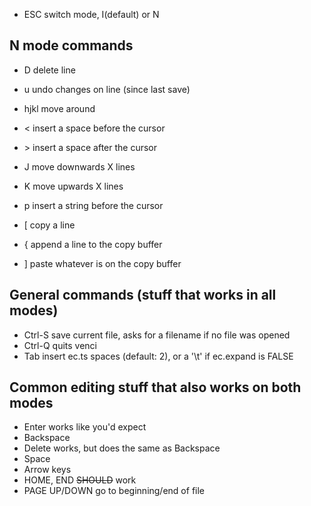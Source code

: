 <!---
 i edited this thing with venci, it -kind of- ran well
-->

- ESC    switch mode, I(default) or N

## N mode commands

- D    delete line
- u    undo changes on line (since last save)

- hjkl move around

- <    insert a space before the cursor
- \>    insert a space after the cursor

- J    move downwards X lines
- K    move upwards X lines

- p    insert a string before the cursor

- [    copy a line
- {    append a line to the copy buffer
- ]    paste whatever is on the copy buffer

## General commands (stuff that works in all modes)

- Ctrl-S     save current file, asks for a filename if no file was opened
- Ctrl-Q     quits venci
- Tab        insert ec.ts spaces (default: 2), or a '\t' if ec.expand is FALSE

## Common editing stuff that also works on both modes

- Enter        works like you'd expect
- Backspace
- Delete       works, but does the same as Backspace
- Space
- Arrow keys
- HOME, END    ~~SHOULD~~ work
- PAGE UP/DOWN go to beginning/end of file
